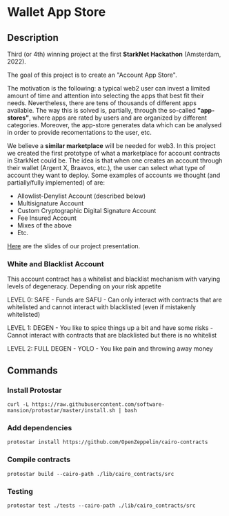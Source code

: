 # Wallet App Store


## Description

Third (or 4th) winning project at the first **StarkNet Hackathon** (Amsterdam, 2022).

The goal of this project is to create an "Account App Store".

The motivation is the following: a typical web2 user can invest a limited amount of time and attention into selecting the apps that best fit their needs. Nevertheless, there are tens of thousands of different apps available. The way this is solved is, partially, through the so-called **"app-stores"**, where apps are rated by users and are organized by different categories. Moreover, the app-store generates data which can be analysed in order to provide recomentations to the user, etc.

We believe a **similar marketplace** will be needed for web3. In this project we created the first prototype of what a marketplace for account contracts in StarkNet could be. The idea is that when one creates an account through their wallet (Argent X, Braavos, etc.), the user can select what type of account they want to deploy. Some examples of accounts we thought (and partially/fully implemented) of are:

- Allowlist-Denylist Account (described below)
- Multisignature Account
- Custom Cryptographic Digital Signature Account
- Fee Insured Account
- Mixes of the above
- Etc.

[Here](https://pitch.com/public/3454e0c7-ec9d-4111-82c3-4486de25e252/bc44edd0-287d-4b90-8898-ceb42d12e185) are the slides of our project presentation.



### White and Blacklist Account

This account contract has a whitelist and blacklist mechanism with varying levels of degeneracy. Depending on
your risk appetite

LEVEL 0: SAFE
    - Funds are SAFU
    - Can only interact with contracts that are whitelisted and cannot interact with blacklisted (even if mistakenly whitelisted)

LEVEL 1: DEGEN
    - You like to spice things up a bit and have some risks
    - Cannot interact with contracts that are blacklisted but there is no whitelist

LEVEL 2: FULL DEGEN
    - YOLO
    - You like pain and throwing away money

## Commands

### Install Protostar

```
curl -L https://raw.githubusercontent.com/software-mansion/protostar/master/install.sh | bash
```

### Add dependencies

```
protostar install https://github.com/OpenZeppelin/cairo-contracts
```

### Compile contracts

```
protostar build --cairo-path ./lib/cairo_contracts/src
```

### Testing

```
protostar test ./tests --cairo-path ./lib/cairo_contracts/src
```

